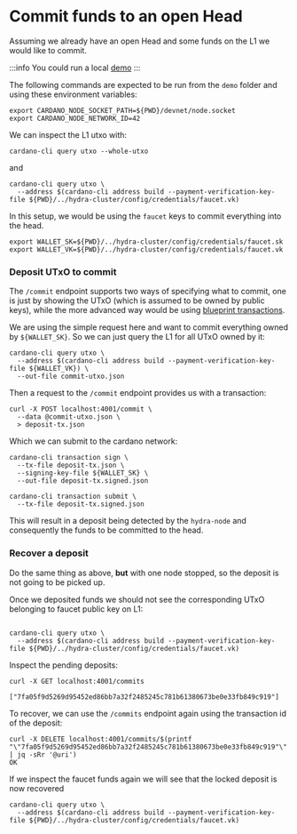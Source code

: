 # Commit funds to an open Head

Assuming we already have an open Head and some funds on the L1 we would like to commit.


:::info
You could run a local [demo](./../getting-started)
:::

The following commands are expected to be run from the `demo` folder and using these environment variables:

```shell
export CARDANO_NODE_SOCKET_PATH=${PWD}/devnet/node.socket
export CARDANO_NODE_NETWORK_ID=42
```

We can inspect the L1 utxo with:

```shell
cardano-cli query utxo --whole-utxo
```
and

```shell
cardano-cli query utxo \
  --address $(cardano-cli address build --payment-verification-key-file ${PWD}/../hydra-cluster/config/credentials/faucet.vk)
```


In this setup, we would be using the `faucet` keys to commit everything into the head.

```shell
export WALLET_SK=${PWD}/../hydra-cluster/config/credentials/faucet.sk
export WALLET_VK=${PWD}/../hydra-cluster/config/credentials/faucet.vk
```

### Deposit UTxO to commit

The `/commit` endpoint supports two ways of specifying what to commit, one is just by showing the UTxO (which is assumed to be owned by public keys), while the more advanced way would be using [blueprint transactions](./commit-blueprint).

We are using the simple request here and want to commit everything owned by `${WALLET_SK}`. So we can just query the L1 for all UTxO owned by it:
```shell
cardano-cli query utxo \
  --address $(cardano-cli address build --payment-verification-key-file ${WALLET_VK}) \
  --out-file commit-utxo.json
```

Then a request to the `/commit` endpoint provides us with a transaction:

```shell
curl -X POST localhost:4001/commit \
  --data @commit-utxo.json \
  > deposit-tx.json
```

Which we can submit to the cardano network:
```shell
cardano-cli transaction sign \
  --tx-file deposit-tx.json \
  --signing-key-file ${WALLET_SK} \
  --out-file deposit-tx.signed.json

cardano-cli transaction submit \
  --tx-file deposit-tx.signed.json
```

This will result in a deposit being detected by the `hydra-node` and consequently the funds to be committed to the head.

### Recover a deposit

Do the same thing as above, **but** with one node stopped, so the deposit is not going to be picked up.

Once we deposited funds we should not see the corresponding UTxO belonging to faucet public key on L1:

```shell

cardano-cli query utxo \
  --address $(cardano-cli address build --payment-verification-key-file ${PWD}/../hydra-cluster/config/credentials/faucet.vk)
```


Inspect the pending deposits:
```
curl -X GET localhost:4001/commits

["7fa05f9d5269d95452ed86bb7a32f2485245c781b61380673be0e33fb849c919"]
```

To recover, we can use the `/commits` endpoint again using the transaction id of the deposit:

```shell
curl -X DELETE localhost:4001/commits/$(printf "\"7fa05f9d5269d95452ed86bb7a32f2485245c781b61380673be0e33fb849c919"\" | jq -sRr '@uri')
OK
```
If we inspect the faucet funds again we will see that the locked deposit is now recovered

```shell
cardano-cli query utxo \
  --address $(cardano-cli address build --payment-verification-key-file ${PWD}/../hydra-cluster/config/credentials/faucet.vk)
```


